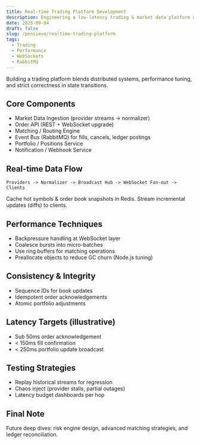 ```yaml
---
title: Real-time Trading Platform Development
description: Engineering a low-latency trading & market data platform using WebSockets, Redis, and event-driven backends.
date: 2025-09-04
draft: false
slug: /pensieve/realtime-trading-platform
tags:
  - Trading
  - Performance
  - WebSockets
  - RabbitMQ
---
```


Building a trading platform blends distributed systems, performance tuning, and strict correctness in state transitions.

## Core Components

- Market Data Ingestion (provider streams -> normalizer)
- Order API (REST + WebSocket upgrade)
- Matching / Routing Engine
- Event Bus (RabbitMQ) for fills, cancels, ledger postings
- Portfolio / Positions Service
- Notification / Webhook Service

## Real-time Data Flow

```
Providers -> Normalizer -> Broadcast Hub -> WebSocket Fan-out -> Clients
```

Cache hot symbols & order book snapshots in Redis. Stream incremental updates (diffs) to clients.

## Performance Techniques

- Backpressure handling at WebSocket layer
- Coalesce bursts into micro-batches
- Use ring buffers for matching operations
- Preallocate objects to reduce GC churn (Node.js tuning)

## Consistency & Integrity

- Sequence IDs for book updates
- Idempotent order acknowledgements
- Atomic portfolio adjustments

## Latency Targets (illustrative)

- Sub 50ms order acknowledgement
- < 150ms fill confirmation
- < 250ms portfolio update broadcast

## Testing Strategies

- Replay historical streams for regression
- Chaos inject (provider stalls, partial outages)
- Latency budget dashboards per hop

## Final Note

Future deep dives: risk engine design, advanced matching strategies, and ledger reconciliation.
